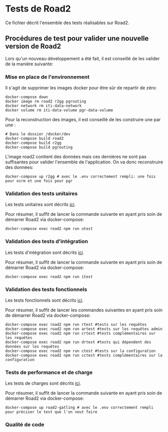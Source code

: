 # Tests de Road2

Ce fichier décrit l'ensemble des tests réalisables sur Road2. 

## Procédures de test pour valider une nouvelle version de Road2 

Lors qu'un nouveau développement a été fait, il est conseillé de les valider de la manière suivante: 


### Mise en place de l'environnement 

Il s'agit de supprimer les images docker pour être sûr de repartir de zéro: 
```
docker-compose down 
docker image rm road2 r2gg pgrouting
docker network rm iti-data-network
docker volume rm iti-data-volume pgr-data-volume 
```
Pour la reconstruction des images, il est conseillé de les construire une par une :
```
# Dans le dossier /docker/dev
docker-compose build road2
docker-compose build r2gg
docker-compose build pgrouting
```

L'image road2 contient des données mais ces dernières ne sont pas suffisantes pour valider l'ensemble de l'application. On va donc reconstruire des données: 
```
docker-compose up r2gg # avec le .env correctement rempli: une fois pour osrm et une fois pour pgr
```

### Validation des tests unitaires 

Les tests unitaires sont décrits [ici](./unit/readme.md). 

Pour résumer, il suffit de lancer la commande suivante en ayant pris soin de démarrer Road2 via docker-compose: 
```
docker-compose exec road2 npm run utest
```

### Validation des tests d'intégration

Les tests d'intégration sont décrits [ici](./integration/readme.md).

Pour résumer, il suffit de lancer la commande suivante en ayant pris soin de démarrer Road2 via docker-compose: 
```
docker-compose exec road2 npm run itest
```

### Validation des tests fonctionnels 

Les tests fonctionnels sont décrits [ici](./functional/readme.md). 

Pour résumer, il suffit de lancer les commandes suivantes en ayant pris soin de démarrer Road2 via docker-compose: 
```
docker-compose exec road2 npm run rtest #tests sur les requêtes
docker-compose exec road2 npm run artest #tests sur les requêtes admin
docker-compose exec road2 npm run crtest #tests complémentaires sur les requêtes
docker-compose exec road2 npm run drtest #tests qui dépendent des données sur les requêtes
docker-compose exec road2 npm run ctest #tests sur la configuration
docker-compose exec road2 npm run cctest #tests complémentaires sur la configuration

```

### Tests de performance et de charge 

Les tests de charges sont décrits [ici](./load/readme.md). 

Pour résumer, il suffit de lancer la commande suivante en ayant pris soin de démarrer Road2 via docker-compose: 
```
docker-compose up road2-gatling # avec le .env correctement rempli pour préciser le test que l'on veut faire 
```

### Qualité de code 

